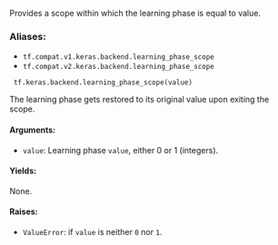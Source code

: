 
Provides a scope within which the learning phase is equal to value.
### Aliases:
- `tf.compat.v1.keras.backend.learning_phase_scope`
- `tf.compat.v2.keras.backend.learning_phase_scope`

```
 tf.keras.backend.learning_phase_scope(value)
```

The learning phase gets restored to its original value upon exiting the scope.
#### Arguments:
- `value`: Learning phase `value`, either 0 or 1 (integers).
#### Yields:

None.
#### Raises:
- `ValueError`: if `value` is neither `0` nor `1`.
